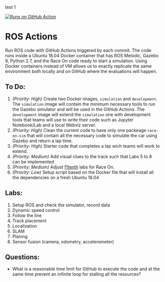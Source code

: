 test 1

[![Runs on GitHub Action](https://github.com/race-on/ros-action/workflows/Runs%20on%20GitHub%20Action/badge.svg)](https://github.com/race-on/ros-action/actions)

# ROS Actions
Run ROS code with GitHub Actions triggered by each commit. The code runs inside a Ubuntu 18.04 Docker container that has ROS Melodic, Gazebo 9, Python 2.7, and the Race On code ready to start a simulation. Using Docker containers instead of VM allows us to exactly replicate the same environment both locally and on GitHub where the evaluations will happen. 


## To Do:
1. *(Priority: High)* Create two Docker images, `simulation` and `development`. The `simulation` image will contain the minimum necessary tools to run the Gazebo simulator and will be used in the GitHub Actions. The `development` image will extend the `simulation` one with development tools that teams will use to write their code such as Jupyter Notebook/Lab and a local Webviz server.
1. *(Priority: High)* Clean the current code to have only one packeage `race-on-sim` that will contain all the necessary code to simulate the car using Gazebo and return a lap time.
1. *(Priority: High)* Starter code that completes a lap wich teams will work to extend.
1. *(Priority: Medium)* Add visual clues to the track such that Labs 5 to 8 can be implemented
1. *(Priority: Medium)* Adjust [f1tenth](https://f1tenth-coursekit.readthedocs.io/en/stable/introduction/syllabus.html) labs for Race On.
1. *(Priority: Low)* Setup script based on the Docker file that will install all the dependencies on a fresh Ubuntu 18.04


## Labs:
1. Setup ROS and check the simulator, record data
1. Dynamic speed control
1. Follow the line
1. Track placement
1. Localization
1. SLAM
1. Planing
1. Sensor fusion (camera, odometry, accelerometer)


## Questions:
  - What is a reasonable time limit for GitHub to execute the code and at the same time prevent an infinite loop for stalling all the resources?
